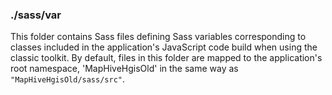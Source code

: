 ### ./sass/var

This folder contains Sass files defining Sass variables corresponding to classes
included in the application's JavaScript code build when using the classic toolkit.
By default, files in this folder are mapped to the application's root namespace,
'MapHiveHgisOld' in the same way as `"MapHiveHgisOld/sass/src"`.